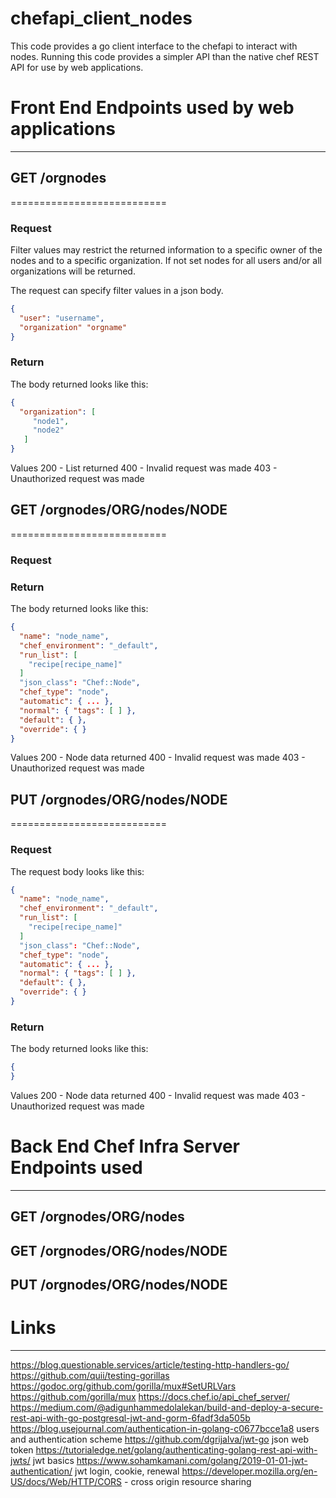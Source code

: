 # chefapi_client_nodes

This code provides a go client interface to the chefapi to interact with nodes.
Running this code provides a simpler API than the native chef REST API for use by web applications.

# Front End Endpoints used by web applications
-----------

## GET /orgnodes
===========================

### Request
Filter values may restrict the returned information to a specific owner of the 
nodes and to a specific organization.  If not set nodes for all users and/or all
organizations will be returned.

The request can specify filter values in a json body.
````json
{
  "user": "username",
  "organization" "orgname"
}
````


### Return
The body returned looks like this:
````json
{
  "organization": [
     "node1",
     "node2"
   ]
}
````

Values
200 - List returned
400 - Invalid request was made
403 - Unauthorized request was made

## GET /orgnodes/ORG/nodes/NODE
===========================

### Request


### Return
The body returned looks like this:
````json
{
  "name": "node_name",
  "chef_environment": "_default",
  "run_list": [
    "recipe[recipe_name]"
  ]
  "json_class": "Chef::Node",
  "chef_type": "node",
  "automatic": { ... },
  "normal": { "tags": [ ] },
  "default": { },
  "override": { }
}
````

Values
200 - Node data returned
400 - Invalid request was made
403 - Unauthorized request was made

## PUT /orgnodes/ORG/nodes/NODE
===========================

### Request
The request body looks like this:
````json
{
  "name": "node_name",
  "chef_environment": "_default",
  "run_list": [
    "recipe[recipe_name]"
  ]
  "json_class": "Chef::Node",
  "chef_type": "node",
  "automatic": { ... },
  "normal": { "tags": [ ] },
  "default": { },
  "override": { }
}
````

### Return
The body returned looks like this:
````json
{
}
````
Values
200 - Node data returned
400 - Invalid request was made
403 - Unauthorized request was made

# Back End Chef Infra Server Endpoints used
-----------

## GET /orgnodes/ORG/nodes
## GET /orgnodes/ORG/nodes/NODE
## PUT /orgnodes/ORG/nodes/NODE

# Links
-------
https://blog.questionable.services/article/testing-http-handlers-go/
https://github.com/quii/testing-gorillas
https://godoc.org/github.com/gorilla/mux#SetURLVars
https://github.com/gorilla/mux
https://docs.chef.io/api_chef_server/
https://medium.com/@adigunhammedolalekan/build-and-deploy-a-secure-rest-api-with-go-postgresql-jwt-and-gorm-6fadf3da505b
https://blog.usejournal.com/authentication-in-golang-c0677bcce1a8 users and authentication scheme
https://github.com/dgrijalva/jwt-go  json web token
https://tutorialedge.net/golang/authenticating-golang-rest-api-with-jwts/ jwt basics
https://www.sohamkamani.com/golang/2019-01-01-jwt-authentication/  jwt login, cookie, renewal
https://developer.mozilla.org/en-US/docs/Web/HTTP/CORS - cross origin resource sharing
